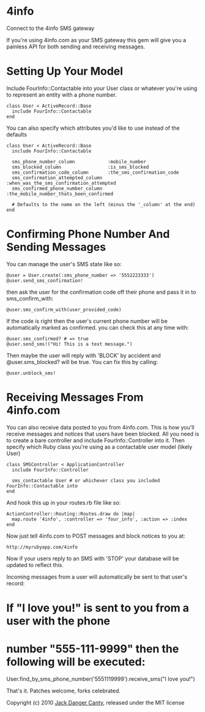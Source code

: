 4info
=====

Connect to the 4info SMS gateway

If you're using 4info.com as your SMS gateway this gem will give you
a painless API for both sending and receiving messages.

Setting Up Your Model
=====

Include FourInfo::Contactable into your User class or whatever you're
using to represent an entity with a phone number. 

    class User < ActiveRecord::Base
      include FourInfo::Contactable
    end

You can also specify which attributes you'd like to use instead of the defaults

    class User < ActiveRecord::Base
      include FourInfo::Contactable

      sms_phone_number_column            :mobile_number
      sms_blocked_column                 :is_sms_blocked
      sms_confirmation_code_column       :the_sms_confirmation_code
      sms_confirmation_attempted_column  :when_was_the_sms_confirmation_attempted
      sms_confirmed_phone_number_column  :the_mobile_number_thats_been_confirmed

      # Defaults to the name on the left (minus the '_column' at the end)
    end


Confirming Phone Number And Sending Messages
====

You can manage the user's SMS state like so:

    @user = User.create(:sms_phone_number => '5552223333')
    @user.send_sms_confirmation!

then ask the user for the confirmation code off their phone and
pass it in to sms_confirm_with:

    @user.sms_confirm_with(user_provided_code)

If the code is right then the user's current phone number
will be automatically marked as confirmed.
you can check this at any time with:

    @user.sms_confirmed? # => true
    @user.send_sms!("Hi! This is a text message.")

Then maybe the user will reply with 'BLOCK' by accident
and @user.sms_blocked? will be true.
You can fix this by calling:

    @user.unblock_sms!


Receiving Messages From 4info.com
====

You can also receive data posted to you from 4info.com. This is how
you'll receive messages and notices that users have been blocked.
All you need is to create a bare controller and include
FourInfo::Controller into it. Then specify which Ruby class you're
using as a contactable user model (likely User)


    class SMSController < ApplicationController
      include FourInfo::Controller

      sms_contactable User # or whichever class you included FourInfo::Contactable into
    end

And hook this up in your routes.rb file like so:

    ActionController::Routing::Routes.draw do |map|
      map.route '4info', :controller => 'four_info', :action => :index
    end

Now just tell 4info.com to POST messages and block notices to you at:

    http://myrubyapp.com/4info

Now if your users reply to an SMS with 'STOP' your database will be updated
to reflect this.

Incoming messages from a user will automatically be sent to that user's
record:

   # If "I love you!" is sent to you from a user with the phone
   # number "555-111-9999" then the following will be executed:
   User.find_by_sms_phone_number('5551119999').receive_sms("I love you!")

That's it. Patches welcome, forks celebrated.

Copyright (c) 2010 [Jack Danger Canty](http://jåck.com/), released under the MIT license
